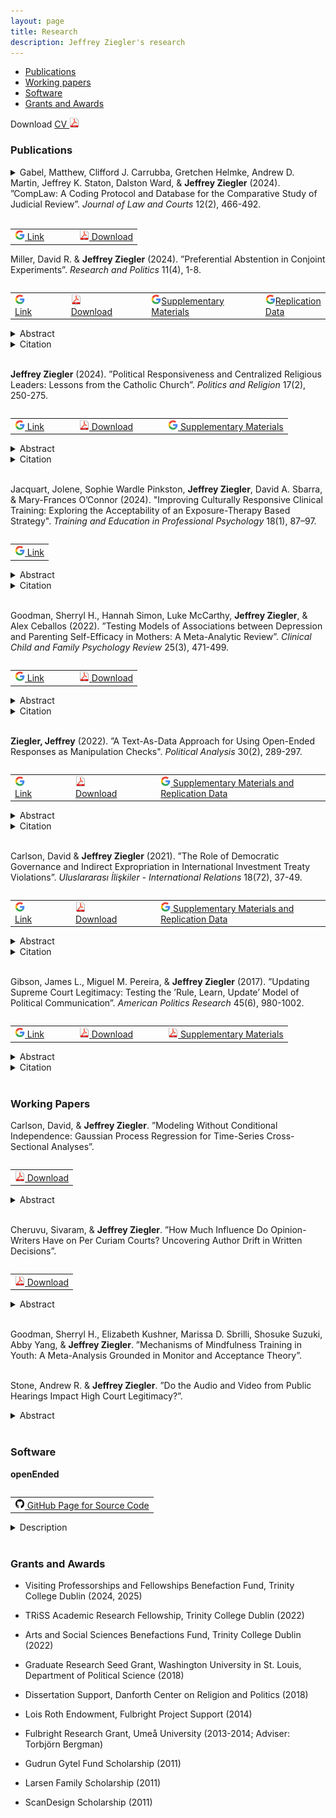 ```yaml
---
layout: page
title: Research
description: Jeffrey Ziegler's research
---
```


<div class="navbar">
    <div class="navbar-inner">
        <ul class="nav">
            <li><a href="#publications">Publications</a></li>
		<li><a href="#workingPapers">Working papers</a></li>
	    <li><a href="#software">Software</a></li>
            <li><a href="#grants">Grants and Awards</a></li>
        </ul>
    </div>
</div>

Download <a href="https://www.dropbox.com/s/11wklrhabhnao5v/JeffZiegler_Public_CV.pdf?dl=0" target="_blank">	CV <img src="icons16/pdf-icon.png" alt="hi" class="inline"/> </a> <br/>

### <a name="publications"></a>Publications

<details><summary> Gabel, Matthew, Clifford J. Carrubba, Gretchen Helmke, Andrew D. Martin, Jeffrey K. Staton, Dalston Ward, & <b>Jeffrey Ziegler</b> (2024). ”CompLaw: A Coding Protocol and Database for the Comparative Study of Judicial Review”. <i>Journal of Law and Courts</i> 12(2), 466-492.
</summary>
<br/><p>
A growing theoretical literature identifies how the process of constitutional review shapes judicial decision-making, legislative behavior, and even the constitutionality of legislation and executive actions. However, the empirical interrogation of these theoretical arguments is limited by the absence of a common protocol for coding constitutional review decisions across courts and time. We introduce such a coding protocol and database (CompLaw) of rulings by 42 constitutional courts. To illustrate the value of CompLaw, we examine a heretofore untested empirical implication about how review timing relates to rulings of unconstitutionality (Ward and Gabel 2019). First, we conduct a nuanced analysis of rulings by the French Constitutional Council over a 13-year period. We then examine the relationship between review timing and strike rates with a set of national constitutional courts in one year. Our data analysis highlights the benefits and flexibility of the CompLaw coding protocol for scholars of judicial review.
</p><br/>
</details>
<br/>
<table align="left">
  <tr><td><a href="https://www.cambridge.org/core/journals/journal-of-law-and-courts/article/complaw-a-coding-protocol-and-database-for-the-comparative-study-of-judicial-review/5685D3D3909A911C7DDB9CD6F160D821" target="_blank"> <img src="icons16/google-icon.png" alt="hi" class="inline"/> Link </a></td>
	  <td></td>	  <td></td>  <td></td>
	<td><a href="https://www.dropbox.com/scl/fi/b17pp1bk1snokqzpotknq/CompLaw2024.pdf?rlkey=2rmrssbocim2jerinaq1jvtmv&st=7puf4srn&dl=0" target="_blank"> <img src="icons16/pdf-icon.png" alt="hi" class="inline"/> Download</a></td></tr>
</table><br/><br/>

Miller, David R. & **Jeffrey Ziegler** (2024). ”Preferential Abstention in Conjoint Experiments”. *Research and Politics* 11(4), 1-8.
<table align="left">
  <tr><td><a href="https://doi.org/10.1177/20531680241299329" target="_blank"> <img src="icons16/google-icon.png" alt="hi" class="inline"/> Link </a></td>
	  <td></td>	  <td></td>  <td></td>
<td><a href="https://www.dropbox.com/scl/fi/wqvisxpvdcr878csp0vaa/MillerZiegler2024.pdf?rlkey=pdiyi2sex5jaxlpet5802669p&st=ygwelcqb&dl=0" target="_blank"> <img src="icons16/pdf-icon.png" alt="hi" class="inline"/> Download</a></td> 
	  	  <td></td>	  <td></td>  <td></td>
	  <td><a href="https://journals.sagepub.com/doi/suppl/10.1177/20531680241299329/suppl_file/sj-pdf-1-rap-10.1177_20531680241299329.pdf" target="_blank"> <img src="icons16/google-icon.png" alt="hi" class="inline"/>Supplementary Materials</a></td> 
<td></td>	  <td></td>  <td></td>
	<td><a href="https://dataverse.harvard.edu/dataset.xhtml?persistentId=doi:10.7910/DVN/JQOPNW" target="_blank"> <img src="icons16/google-icon.png" alt="hi" class="inline"/>Replication Data</a></td></tr>
</table><br/>

<details><summary> Abstract </summary>
<br/><p>
Conjoint experiments are often used to mimic political choices that people face, such as voting for public officials or selecting news stories. Conjoint designs, however, do not always mirror the real-world decision-making contexts that individuals engage in because respondents are typically forced to select one of the available options. Theoretically, we illustrate how offering respondents an abstention option can produce average marginal component effects (AMCEs) of differing signs and magnitudes relative to a forced-choice outcome. This difference depends on 1) the proportion of respondents who would rather abstain than select profiles lacking their preferred attribute-levels, and 2) those respondents’ preference orderings. Empirically, we replicate two conjoint experiments and demonstrate how omitting a realistic abstention option could lead to different AMCE estimates.
</p><br/>
</details>
<details><summary> Citation </summary>
<p>
<br/>
<pre>
@article{millerZiegler2024,
  title={Preferential Abstention in Conjoint Experiments},
  author={Miller, David R. and Ziegler, Jeffrey},
  journal={Research and Politics},
	volume={11},
	issue={4},	
  pages={1--8},
  year={2024},
}
</pre>
</p><br/>
</details>
<br/>

**Jeffrey Ziegler** (2024). ”Political Responsiveness and Centralized Religious Leaders: Lessons from the Catholic Church”. *Politics and Religion* 17(2), 250-275.
<table align="left">
  <tr><td><a href="https://www.cambridge.org/core/journals/politics-and-religion/article/political-responsiveness-and-centralized-religious-leaders-lessons-from-the-catholic-church/7816CEDA334841B944CCCB829A626CCC" target="_blank"> <img src="icons16/google-icon.png" alt="hi" class="inline"/> Link </a></td>
	  <td></td>	  <td></td>  <td></td>
	<td><a href="https://www.dropbox.com/scl/fi/m55a1k1929hyo2nx51y8i/Ziegler2024.pdf?rlkey=jkrkvs2jgi8dbmtwjpy87506p&st=7priodk2&dl=0" target="_blank"> <img src="icons16/pdf-icon.png" alt="hi" class="inline"/> Download</a></td>
<td></td>	  <td></td>  <td></td>
	<td><a href="https://static.cambridge.org/content/id/urn%3Acambridge.org%3Aid%3Aarticle%3AS1755048324000105/resource/name/S1755048324000105sup001.pdf" target="_blank"> <img src="icons16/google-icon.png" alt="hi" class="inline"/> Supplementary Materials</a></td></tr>
</table><br/>

<details><summary> Abstract </summary>
<br/><p>
Are centralized leaders of religious organizations responsive to their followers' political preferences over time even when formal accountability mechanisms, such as elections, are weak or absent? I argue that such leaders have incentives to be responsive because they rely on dedicated members for legitimacy and support. I test this theory by examining the Catholic Church and its centralized leader, the Pope. First, I analyze over 10,000 papal statements to confirm that the papacy is responsive to Catholics' overall political concerns. Second, I conduct survey experiments in Brazil and Mexico to investigate how Catholics react to responsiveness. Catholics increase their organizational trust and participation when they receive papal messages that reflect their concerns, conditional on their existing commitment to the Church and their agreement with the Church on political issues. The evidence suggests that in religious organizations, centralized leaders reaffirm members' political interests because followers support religious organizations that are politically responsive.
</p><br/>
</details>
<details><summary> Citation </summary>
<p>
<br/>
<pre>
@article{ziegler2024,
  title={Political Responsiveness and Centralized Religious Leaders: Lessons from the Catholic Church},
  author={Ziegler, Jeffrey},
  journal={Politics and Religion},
	volume={17},
	issue={2},
	pages={250-275},
  year={2024},
  publisher={Cambridge University Press}
}
</pre>
</p><br/>
</details>
<br/>

Jacquart, Jolene, Sophie Wardle Pinkston, **Jeffrey Ziegler**, David A. Sbarra, & Mary-Frances O’Connor (2024). "Improving Culturally Responsive Clinical Training: Exploring the Acceptability of an Exposure-Therapy Based Strategy". *Training and Education in Professional Psychology* 18(1), 87–97.

<table align="left">
  <tr><td><a href="https://psycnet.apa.org/record/2024-20852-001" target="_blank"> <img src="icons16/google-icon.png" alt="hi" class="inline"/> Link </a></td></tr>
</table><br/>

<details><summary> Abstract </summary>
<br/><p>
Introduction: In the context of clinical care, discussions concerning culture are important for providing inclusive and culturally responsive evidence-based treatments. The present study contributes to training and educating anti-racist psychologists by exploring a teaching strategy aimed at actively changing behaviors that may hinder rapport and therapeutic efficacy for clients of underrepresented and marginalized backgrounds. Drawing upon an extensively researched clinical intervention for the treatment of anxiety and fear—exposure therapy—the study explored the feasibility and acceptability of an exposure-based teaching strategy that intervenes on anxiety and avoidance behavior around multicultural discussions with clients. <br/>
<br/>	

Methods: A 2-arm randomized controlled pilot study was conducted with graduate trainees in clinical psychology or counseling to compare an interactive exposure-based workshop (IEB; n = 19) involving repeated simulated client interactions focused on cultural factors to a training-as-usual workshop (TAU; n = 16) involving an instructional video on the topic. Pre- and post-intervention simulated client interactions focusing on multicultural dialogue were used to assess the specific variables of interest. Trainee feedback was obtained post-intervention. <br/>
<br/>	

Results: IEB workshop attendees rated the workshop as more useful and reported they were more likely to recommend the workshop to a peer as compared TAU workshop attendees. Trainee feedback highlights the utility and desire for practice opportunities with client actors and opportunities for constructive feedback. <br/>
<br/>	
	
Conclusions: Findings provide initial support for the acceptability and feasibility of an exposure-based clinical training to challenge avoidance behaviors and increase engagement in discussions around cultural factors with clients. 
</p><br/>
</details>
<details><summary> Citation </summary>
<p>
<br/>
<pre>
@article{jacquartPinkstonZieglerSbarraOConnor2024,
   title={Improving culturally responsive clinical training: Exploring the acceptability and feasibility of an exposure-based strategy.},
  author={Jacquart, Jolene and Wardle-Pinkston, Sophie and Ziegler, Jeffrey and Sbarra, David A and O'Connor, Mary-Frances},
  journal={Training and Education in Professional Psychology},
  year={2024},
 volume={18},
  number={1},
 pages={87-97},
  publisher={Educational Publishing Foundation}
}
</pre>
</p><br/>
</details>
<br/>

Goodman, Sherryl H., Hannah Simon, Luke McCarthy, **Jeffrey Ziegler**, & Alex Ceballos (2022). ”Testing Models of Associations between Depression and Parenting Self-Efficacy in Mothers: A Meta-Analytic Review”. *Clinical Child and Family Psychology Review* 25(3), 471-499.

<table align="left">
  <tr><td><a href="https://link.springer.com/article/10.1007/s10567-022-00398-0" target="_blank"> <img src="icons16/google-icon.png" alt="hi" class="inline"/> Link </a></td>
	  <td></td>	  <td></td>  <td></td>
	<td><a href="https://www.dropbox.com/s/6b9v0gmqcotudt7/CCFPR.pdf?dl=0" target="_blank"> <img src="icons16/pdf-icon.png" alt="hi" class="inline"/> Download</a></td></tr>
</table><br/>

<details><summary> Abstract </summary>
<br/><p>
Numerous cross-sectional studies confirm the long-theorized association between mothers’ depression and lower parenting self-efficacy (PSE) beliefs. However, cross-sectional studies leave unanswered the direction of this association: Does depression predict PSE? Does PSE predict depression? Are both true? Does the strength of the association between depression and PSE, regardless of the direction, generalize across participant characteristics and study design features? How stable is PSE over time? And how effective are interventions at enhancing PSE? To answer these questions, we conducted a meta-analytic review of longitudinal studies. With 35 eligible studies (22,698 participants), we found support for both models: there was a significant pooled effect of both depression on PSE and of PSE on depression, with nearly identical effect sizes (d = −0.21 and −0.22, respectively). The association was stronger in samples with mothers’ younger average age and studies that measured PSE among mothers relative to during pregnancy. We found a medium degree of stability in the index of PSE, d = 0.60. Finally, the estimated pooled effect size between being in an intervention group versus control group and PSE was 0.505. Overall, we found support for (1) bidirectional associations between depression and PSE in mothers, (2) the stability of PSE over time, and (3) the strength of the relationship between PSE and depression with intervention. These results suggest the importance of continuing to develop, test, and disseminate interventions to enhance PSE. We interpret these findings in the context of both depression and low PSE having serious consequences for child outcomes and maladaptive parenting.
</p><br/>
</details>
<details><summary> Citation </summary>
<p>
<br/>
<pre>
@article{goodmanSimonMcCarthyZieglerCeballos2022,
  title={Testing Models of Associations Between Depression and Parenting Self-efficacy in Mothers: A Meta-analytic Review},
  author={Goodman, Sherryl H and Simon, Hannah and McCarthy, Luke and Ziegler, Jeffrey and Ceballos, Alex},
  journal={Clinical Child and Family Psychology Review},
  volume={25},
  number={3},
  pages={471--499},
  year={2022},
  publisher={Springer}
}
</pre>
</p><br/>
</details>
<br/>

**Ziegler, Jeffrey** (2022). ”A Text-As-Data Approach for Using Open-Ended Responses as Manipulation Checks". *Political Analysis* 30(2), 289-297.

<table align="left">
  <tr><td><a href="https://www.cambridge.org/core/journals/political-analysis/article/abs/textasdata-approach-for-using-openended-responses-as-manipulation-checks/C0A94C4CC5D0ECC72E8A670050D76ED4#article" target="_blank"> <img src="icons16/google-icon.png" alt="hi" class="inline"/> Link </a></td>
	  <td></td>	  <td></td>  <td></td>
	<td><a href="https://osf.io/preprints/socarxiv/ztgpm/" target="_blank"> <img src="icons16/pdf-icon.png" alt="hi" class="inline"/> Download</a></td>
	  <td></td>	  <td></td>  <td></td>
	<td><a href="https://dataverse.harvard.edu/dataset.xhtml?persistentId=doi:10.7910/DVN/WXIRQN" target="_blank"> <img src="icons16/google-icon.png" alt="hi" class="inline"/> Supplementary Materials and Replication Data</a></td></tr>
</table><br/>

<details><summary> Abstract </summary>
<br/><p>
Participants that complete online surveys and experiments may be inattentive, which can hinder researchers’ ability to draw substantive or causal inferences. As such, many practitioners include multiple factual or instructional closed-ended manipulation checks to identify low-attention respondents. However, closed-ended manipulation checks are either correct or incorrect, which allows participants to more easily guess and it reduces the potential variation in attention between respondents. In response to these shortcomings, I develop an automatic and standardized methodology to measure attention that relies on the text that respondents provide in an open-ended manipulation check. There are multiple benefits to this approach. First, it provides a continuous measure of attention, which allows for greater variation between respondents. Second, it reduces the reliance on subjective, paid humans to analyze open-ended responses.  Last, I outline how to diagnose the impact of inattentive workers on the overall results, including how to assess the average treatment effect of those respondents that likely received the treatment. I provide easy-to-use software in R to implement these suggestions for open-ended manipulation checks.
</p><br/>
</details>
<details><summary> Citation </summary>
<p>
<br/>
<pre>
@article{ziegler2022,
  title={A Text-As-Data Approach for Using Open-Ended Responses as Manipulation Checks},
  author={Ziegler, Jeffrey},
  journal={Political Analysis},
  volume={30},
  number={2},
  pages={289--297},
  year={2022},
  publisher={Cambridge University Press}
}
</pre>
</p><br/>
</details>
<br/>

Carlson, David & **Jeffrey Ziegler** (2021). ”The Role of Democratic Governance and Indirect Expropriation in International Investment Treaty
Violations”. *Uluslararası İlişkiler - International Relations* 18(72), 37-49.

<table align="left">
  <tr><td><a href="https://www.ir-journal.com/issues/volume-18-number-072-2022/the-role-of-democratic-governance-and-indirect-expropriation-in-international-investment-treaty-violations" target="_blank"> <img src="icons16/google-icon.png" alt="hi" class="inline"/> Link </a></td>
	  <td></td>	  <td></td>  <td></td>
	  <td><a href="https://osf.io/preprints/socarxiv/b7xp2/" target="_blank"> <img src="icons16/pdf-icon.png" alt="hi" class="inline"/> Download</a></td>
	  <td></td>	  <td></td>  <td></td>
	<td><a href="https://dataverse.harvard.edu/dataset.xhtml?persistentId=doi:10.7910/DVN/TBKLWV" target="_blank"> <img src="icons16/google-icon.png" alt="hi" class="inline"/> Supplementary Materials and Replication Data</a></td></tr>
</table><br/>

<details><summary> Abstract </summary>
<br/><p>
Democracies are thought to violate treaties less frequently than non-democracies, yet democracies violate bilateral investment treaties (BITs) more often. Though democratic governments may intend to meet their international obligations, and though democratic institutions provide greater political constraints to encourage compliance, investment agreements may conflict with the goal of maintaining domestic public support. Specifically, we argue that credible elections create strong incentives for governments to side with domestic voters over foreign business interests, and to pass legislation that violates investment agreements. We use a data set of BIT violation complaints that better captures potential indirect expropriation to confirm prior findings that show a difference in violations by regime type. Importantly, however, governments are only more likely to violate BITs as credible elections approach. The results suggest that the ability of voters to sanction leaders is an important mechanism that incentivizes governments to potentially violate investment treaties through indirect expropriation.
</p><br/>
</details>
<details><summary> Citation </summary>
<p>
<br/>
<pre>
@article{carlsonZiegler2021,
  title={The Role of Democratic Governance and Indirect Expropriation in International Investment Treaty Violations},
  author={Carlson, David and Ziegler, Jeffrey},
  journal={Uluslararas{\i} {\.I}li{\c{s}}kiler Dergisi},
  volume={18},
  number={72},
  pages={37--49},
  year={2021}
}
</pre>
</p><br/>
</details>
<br/>

Gibson, James L., Miguel M. Pereira, & **Jeffrey Ziegler** (2017). ”Updating Supreme Court Legitimacy: Testing
the ’Rule, Learn, Update’ Model of Political Communication”. *American Politics Research* 45(6), 980-1002.

<table align="left">
  <tr><td><a href="http://journals.sagepub.com/doi/full/10.1177/1532673X17702353" target="_blank"> <img src="icons16/google-icon.png" alt="hi" class="inline"/> Link </a></td>
	  <td></td>	  <td></td>  <td></td>
	<td><a href="https://www.dropbox.com/s/1wq07kzo494s3pt/Gibson%2C%20Pereira%2C%20and%20Ziegler%202017.pdf?dl=0" target="_blank"> <img src="icons16/pdf-icon.png" alt="hi" class="inline"/> Download</a></td>
	  <td></td>	  <td></td>  <td></td>
	<td><a href="https://www.dropbox.com/s/gh0l4evmnd3xlj2/Appendix_Gibson%2C%20Pereira%2C%20and%20Ziegler%202017.pdf?dl=0" target="_blank"> <img src="icons16/pdf-icon.png" alt="hi" class="inline"/> Supplementary Materials</a></td></tr>
</table><br/>

<details><summary> Abstract </summary>
<p>
<br/>
One of the more important innovations in the study of how citizens assess the U.S. Supreme Court is the ideological updating model, which assumes that citizens grant legitimacy to the institution according to the perceived distance between themselves and the Court on a unidimensional ideological (liberal–conservative) continuum. Under this model, citizens are also said to update this calculation with every new salient Supreme Court decision. The model’s requirements, however, do not seem to square with the long-established view that Americans are largely innocent of ideology. Here, we conduct an audit of the model’s mechanisms using a series of empirical tests applied to a nationally representative sample. Our general conclusion is that the ideological updating model, especially when supplemented with the requirement that citizens must become aware of Court decisions, simply does not square with the realities of American politics. Students of Supreme Court legitimacy may therefore want to search for other theories of legitimacy updating.
<br/>
</p>
</details>

<details><summary> Citation </summary>
<p>
<br/>
<pre>
@article{gibsonPereiraZiegler2017,
  title={Updating Supreme Court Legitimacy: Testing the “Rule, Learn, Update” Model of Political Communication},
  author={Gibson, James L. and Pereira, Miguel M. and Ziegler, Jeffrey},
  journal={American Politics Research},
  volume={45},
  number={6},
  pages={980--1002},
  year={2017},
}
</pre>
</p><br/>
</details>
<br/>

### <a name="workingPapers"></a>Working Papers

Carlson, David, & **Jeffrey Ziegler**. ”Modeling Without Conditional Independence: Gaussian Process Regression for Time-Series Cross-Sectional Analyses”.

<table align="left">
  <tr>
	<td><a href="https://www.dropbox.com/scl/fi/m47l6hwfemii02lawkfsw/GPR_draft.pdf?rlkey=1f8jk4bxbkcteysm6zrcf077a&st=z2q5qiwf&dl=0" target="_blank"> <img src="icons16/pdf-icon.png" alt="hi" class="inline"/> Download</a></td> 
</tr>
</table><br/>

<details><summary> Abstract </summary>
<br/><p>
Social science researchers frequently need to analyze time-series cross-sectional (TSCS) data. Yet, there are well-known problems that make inferences particularly difficult, including: serial correlation in the variables of interest across time, between-subject heterogeneity in baselines and temporal trends, as well as unbalanced panels. In these circumstances, both parameter estimates and their standard errors can be misleading and biased when inappropriately modeled. We offer a modeling strategy that is appropriate even when the panel is unbalanced utilizing Gaussian process regression (GPR). GPR offers the simplicity of standard inferential techniques while handling complex underlying data-generation. GPR is particularly useful for applications in which we doubt the assumptions of conditional independence, and when we do not know or do not want to assume a specific error structure associated with this non-independence. Importantly, we show GPR surpasses previous alternatives on many criteria across a range of commonly encountered situations with TSCS data.
</p><br/>
</details>
<br/>

Cheruvu, Sivaram, & **Jeffrey Ziegler**. ”How Much Influence Do Opinion-Writers Have on Per Curiam Courts? Uncovering Author Drift in Written Decisions”.

<table align="left">
  <tr>
	<td><a href="https://osf.io/preprints/socarxiv/y4w5c/" target="_blank"> <img src="icons16/pdf-icon.png" alt="hi" class="inline"/> Download</a></td></tr>
</table><br/>

<details><summary> Abstract </summary>
<br/><p>
Research assessing judges' political preferences typically focuses on courts that publish individual votes and opinions, yet many courts issue per curiam judgments that do not permit public dissent. To overcome this limitation, we use convolutional neural networks (CNNs) to model the variation in judges' expressed preferences from language in aggregated judgments. Specifically, we apply CNNs to analyze the written judgments of judges-rapporteur and opinions of advocates-general from the Court of Justice of the European Union. Along a pro/anti-EU dimension, we estimate how judgments differ within (1) each case to the advocate-general's opinion, providing a baseline for the case's legal merits, and (2) each judge-rapporteur, which measures how judges alter their writing across cases. Our results provide novel empirical support for theoretic models of European judicial decision-making: more pro-EU opinions driven by the Court, not the advocates-general or judge-rapporteur, are associated with larger chambers and stronger external signals of compliance.
</p><br/>
</details>
<br/>

Goodman, Sherryl H., Elizabeth Kushner, Marissa D. Sbrilli, Shosuke Suzuki, Abby Yang, & **Jeffrey Ziegler**. ”Mechanisms of Mindfulness Training in Youth: A Meta-Analysis Grounded in Monitor and Acceptance Theory”.
<br/><br/>

Stone, Andrew R. & **Jeffrey Ziegler**. ”Do the Audio and Video from Public Hearings Impact High Court Legitimacy?”.

<details><summary> Abstract </summary>
<br/><p>
Research shows that judges express their underlying political preferences when speaking that can only be captured with audio and not text. Yet, it is unclear if audio or video recordings are more nor less detrimental to high courts’ legitimacy than written transcripts. First, using a nationally representative sample of Americans, we show that when individuals read the written transcripts from a case they are not more likely to grant the US Supreme Court legitimacy than individuals that hear the same dialogue. Second, we show among a nationally representative sample in the UK that Brits are not more or less likely to believe the nation’s high court is legitimate when they read, hear, or watch oral proceedings. These null results are not conditional on the emotions that judges convey, perceived political inclinations of judges, or participants’ political preferences. The findings have important implications for how national high courts communicate their decisions.
</p><br/>
</details>
<br/>

### <a name="software"></a>Software

**openEnded**

<table align="left">
  <tr>
	<td><a href="https://github.com/jeffreyziegler/openEnded" target="_blank"> <img src="icons16/github-icon.png" alt="hi" class="inline"/> GitHub Page for Source Code</a></td>   </tr>
</table><br/>

<details><summary> Description </summary>
<br/><p>
Accompanying R package for "A Text-As-Data Approach for Using Open-Ended Responses as Manipulation Checks" to help researchers analyze manipulation checks that employ open-ended responses.
</p><br/>
</details>
<br/>

### <a name="grants"></a>Grants and Awards

- Visiting Professorships and Fellowships Benefaction Fund, Trinity College Dublin (2024, 2025)
  
- TRiSS Academic Research Fellowship, Trinity College Dublin (2022)

- Arts and Social Sciences Benefactions Fund, Trinity College Dublin (2022)

- Graduate Research Seed Grant, Washington University in St. Louis, Department of Political Science (2018)

- Dissertation Support, Danforth Center on Religion and Politics (2018)

- Lois Roth Endowment, Fulbright Project Support (2014)

- Fulbright Research Grant, Umeå University (2013-2014; Adviser: Torbjörn Bergman)

- Gudrun Gytel Fund Scholarship (2011)

- Larsen Family Scholarship (2011)

- ScanDesign Scholarship (2011)
